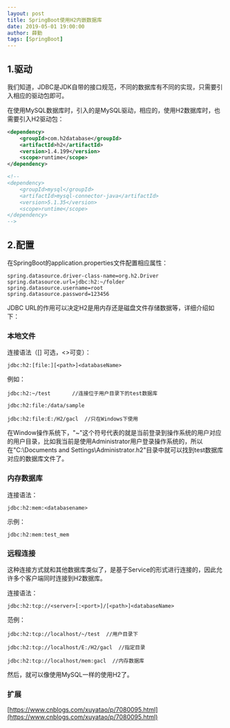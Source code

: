 ```yaml
---
layout: post
title: SpringBoot使用H2内嵌数据库
date: 2019-05-01 19:00:00
author: 薛勤
tags: [SpringBoot]
---
```

## 1.驱动

我们知道，JDBC是JDK自带的接口规范，不同的数据库有不同的实现，只需要引入相应的驱动包即可。

在使用MySQL数据库时，引入的是MySQL驱动，相应的，使用H2数据库时，也需要引入H2驱动包：

```xml
<dependency>
    <groupId>com.h2database</groupId>
    <artifactId>h2</artifactId>
    <version>1.4.199</version>
    <scope>runtime</scope>
</dependency>

<!--
<dependency>
    <groupId>mysql</groupId>
    <artifactId>mysql-connector-java</artifactId>
    <version>5.1.35</version>
    <scope>runtime</scope>
</dependency>
-->
```

## 2.配置

在SpringBoot的application.properties文件配置相应属性：

```properties
spring.datasource.driver-class-name=org.h2.Driver
spring.datasource.url=jdbc:h2:~/folder
spring.datasource.username=root
spring.datasource.password=123456
```

JDBC URL的作用可以决定H2是用内存还是磁盘文件存储数据等，详细介绍如下：



### 本地文件

连接语法（[] 可选，<>可变）：

```
jdbc:h2:[file:][<path>]<databaseName>
```

例如：

```
jdbc:h2:~/test       //连接位于用户目录下的test数据库

jdbc:h2:file:/data/sample

jdbc:h2:file:E:/H2/gacl  //只在Windows下使用
```

在Window操作系统下，"~"这个符号代表的就是当前登录到操作系统的用户对应的用户目录，比如我当前是使用Administrator用户登录操作系统的，所以在"C:\Documents and Settings\Administrator\.h2"目录中就可以找到test数据库对应的数据库文件了。



### 内存数据库

连接语法：

```
jdbc:h2:mem:<databasename>
```

示例：

```
jdbc:h2:mem:test_mem
```



### 远程连接

这种连接方式就和其他数据库类似了，是基于Service的形式进行连接的，因此允许多个客户端同时连接到H2数据库。

连接语法：

```
jdbc:h2:tcp://<server>[:<port>]/[<path>]<databaseName>
```

范例：

```
jdbc:h2:tcp://localhost/~/test  //用户目录下

jdbc:h2:tcp://localhost/E:/H2/gacl  //指定目录

jdbc:h2:tcp://localhost/mem:gacl  //内存数据库
```

然后，就可以像使用MySQL一样的使用H2了。

### 扩展

[https://www.cnblogs.com/xuyatao/p/7080095.html](https://www.cnblogs.com/xuyatao/p/7080095.html)

